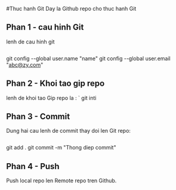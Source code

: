 #Thuc hanh Git
Day la Github repo cho thuc hanh Git
## Phan 1 - cau hinh Git
lenh de cau hinh git
```
```
git config --global user.name "name"
git config --global user.email "abc@zy.com"
## Phan 2 - Khoi tao gip repo
lenh de khoi tao Gip repo la : ` git inti
## Phan 3 - Commit
Dung hai cau lenh de commit thay doi len Git repo:
```
```
git add .
git commit -m "Thong diep commit"
## Phan 4 - Push
Push local repo len Remote repo tren Github.
